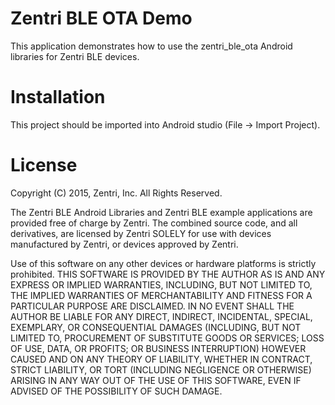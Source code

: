 # Zentri BLE OTA Demo
This application demonstrates how to use the zentri_ble_ota Android libraries for Zentri BLE devices.

# Installation
This project should be imported into Android studio (File -> Import Project).  

# License
Copyright (C) 2015, Zentri, Inc. All Rights Reserved.

The Zentri BLE Android Libraries and Zentri BLE example applications are provided free of charge
by Zentri. The combined source code, and all derivatives, are licensed by Zentri SOLELY for use
with devices manufactured by Zentri, or devices approved by Zentri.

Use of this software on any other devices or hardware platforms is strictly prohibited.
THIS SOFTWARE IS PROVIDED BY THE AUTHOR AS IS AND ANY EXPRESS OR IMPLIED WARRANTIES, INCLUDING,
BUT NOT LIMITED TO, THE IMPLIED WARRANTIES OF MERCHANTABILITY AND FITNESS FOR A PARTICULAR
PURPOSE ARE DISCLAIMED. IN NO EVENT SHALL THE AUTHOR BE LIABLE FOR ANY DIRECT, INDIRECT,
INCIDENTAL, SPECIAL, EXEMPLARY, OR CONSEQUENTIAL DAMAGES (INCLUDING, BUT NOT LIMITED TO,
PROCUREMENT OF SUBSTITUTE GOODS OR SERVICES; LOSS OF USE, DATA, OR PROFITS; OR BUSINESS
INTERRUPTION) HOWEVER CAUSED AND ON ANY THEORY OF LIABILITY, WHETHER IN CONTRACT, STRICT
LIABILITY, OR TORT (INCLUDING NEGLIGENCE OR OTHERWISE) ARISING IN ANY WAY OUT OF THE USE OF THIS
SOFTWARE, EVEN IF ADVISED OF THE POSSIBILITY OF SUCH DAMAGE.

